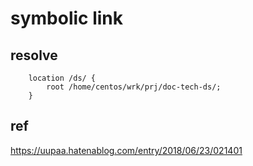 
# symbolic link


## resolve

```
    location /ds/ {
        root /home/centos/wrk/prj/doc-tech-ds/;
    }
```


## ref

https://uupaa.hatenablog.com/entry/2018/06/23/021401


